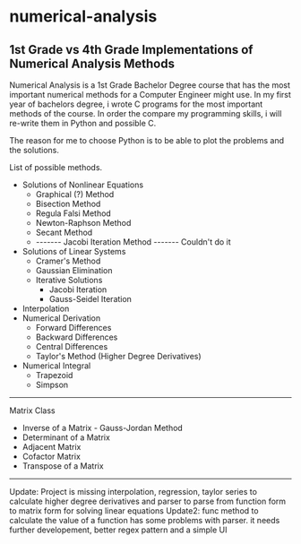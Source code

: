 # numerical-analysis
1st Grade vs 4th Grade Implementations of Numerical Analysis Methods
--- 

Numerical Analysis is a 1st Grade Bachelor Degree course that has the most important numerical methods for a Computer Engineer might use.
In my first year of bachelors degree, i wrote C programs for the most important methods of the course. In order the compare my programming skills, i will re-write them in Python and possible C.

The reason for me to choose Python is to be able to plot the problems and the solutions. 

List of possible methods.

 * Solutions of Nonlinear Equations
    * Graphical (?) Method
    * Bisection Method
    * Regula Falsi Method
    * Newton-Raphson Method
    * Secant Method
    * ------- Jacobi Iteration Method ------- Couldn't do it
 * Solutions of Linear Systems
    * Cramer's Method
    * Gaussian Elimination
    * Iterative Solutions
      * Jacobi Iteration
      * Gauss-Seidel Iteration
 * Interpolation
 * Numerical Derivation
   * Forward Differences
   * Backward Differences
   * Central Differences
   * Taylor's Method (Higher Degree Derivatives)
 * Numerical Integral
   * Trapezoid
   * Simpson

---
Matrix Class 
* Inverse of a Matrix - Gauss-Jordan Method
* Determinant of a Matrix
* Adjacent Matrix
* Cofactor Matrix
* Transpose of a Matrix


----
 Update: Project is missing interpolation, regression, taylor series to calculate higher degree derivatives and parser to parse from function form to matrix form for solving linear equations
 Update2: func method to calculate the value of a function has some problems with parser. it needs further developement, better regex pattern and a simple UI 

